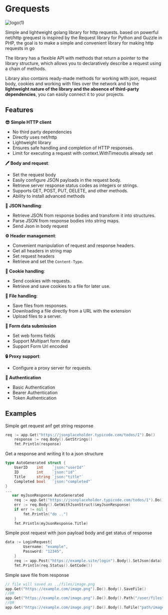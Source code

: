 # Grequests 
![logo(1)](https://github.com/user-attachments/assets/3bef5ed3-a40b-4634-9de4-a2dd43d57f3d)



Simple and lightweight golang library for http requests. based on powerful net/http
grequest is inspired by the Request library for Python and Guzzle in PHP, the goal is to make a simple and convenient library for making http requests in go

The library has a flexible API with methods that return a pointer to the library structure, which allows you to declaratively describe a request using a chain of methods.

Library also contains ready-made methods for working with json, request body, cookies and working with files over the network and  to the **lightweight nature of the library and the absence of third-party dependencies**, you can easily connect it to your projects.
## Features 

**😎 Simple HTTP client**
- No third party dependencies
- Directly uses net/http
- Lightweight library
- Ensures safe handling and completion of HTTP responses.
- Limit for executing a request with context.WithTimeoutis already set

**🖊 Body and request**:
  - Set the request body 
  - Easily configure JSON payloads in the request body.
  - Retrieve server response status codes as integers or strings.
  - Supports GET, POST, PUT, DELETE, and other methods.
  - Ability to install advanced methods

**📄 JSON handling**:
  - Retrieve JSON from response bodies and transform it into structures.
  - Parse JSON from response bodies into string maps.
  - Send Json in body request

**⚙️ Header management**:
  - Convenient manipulation of request and response headers.
  - Get all headers in string map
  - Set request headers
  - Retrieve and set the `Content-Type`.

**🍪 Cookie handling**:
  - Send cookies with requests.
  - Retrieve and save cookies to a file for later use.
  
**📁 File handling**:
  - Save files from responses.
  - Downloading a file directly from a URL with the extension
  - Upload files to a server.

**📝 Form data submission** 
- Set web forms fields
- Support Multipart form data
- Support Form Url encoded


**🔒 Proxy support**:
  - Configure a proxy server for requests.

**🔑 Authentication** 
- Basic Authentication
- Bearer Authentication 
- Token Authentication

## Examples
Simple get request anf get string response
```go
req := app.Get("https://jsonplaceholder.typicode.com/todos/1").Do()
	response := req.Body().GetStrings()
	fmt.Println(response)
```
Get a response and writing it to a json structure
```go
type AutoGenerated struct {
	UserID    int    `json:"userId"`
	ID        int    `json:"id"`
	Title     string `json:"title"`
	Completed bool   `json:"completed"`
}
...
   var myJsonResponse AutoGenerated
	req := app.Get("https://jsonplaceholder.typicode.com/todos/1").Do()
	err := req.Body().GetWithJsonStruct(&myJsonResponse)
	if err != nil {
		fmt.Println("do ..")
	}
	fmt.Println(myJsonResponse.Title)
```
Simple post request with json payload body and get status of response
```go
data := LoginRequest{
		Username: "example",
		Password: "12345",
	}
	req := app.Post("https://example.site/login").Body().SetJson(data).Do()
	fmt.Println(req.Status().GetCode())
```
Simple save file from response
```go
// file will saved as ../files/image.png
app.Get("https://example.com/image.png").Do().Body().SaveFile()
//OR
app.Get("https://example.com/image.png").Do().Body().Path("/user/files").SaveFile()
//OR 
app.Get("https://example.com/image.png").Do().Body().ToFile("path/image.png")
```
